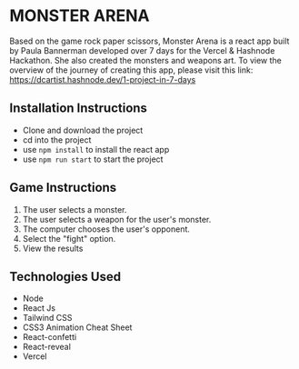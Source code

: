 # MONSTER ARENA

Based on the game rock paper scissors, Monster Arena is a react app built by Paula Bannerman developed over 7 days for the Vercel & Hashnode Hackathon. She also created the monsters and weapons art. To view the overview of the journey of creating this app, please visit this link: https://dcartist.hashnode.dev/1-project-in-7-days

## Installation Instructions

- Clone and download the project
- cd into the project 
- use `npm install` to install the react app
- use `npm run start` to start the project


## Game Instructions

1. The user selects a monster.
2. The user selects a weapon for the user's monster.
3. The computer chooses the user's opponent.
4. Select the "fight" option.
5. View the results


## Technologies Used

- Node
- React Js
- Tailwind CSS
- CSS3 Animation Cheat Sheet
- React-confetti
- React-reveal
- Vercel


